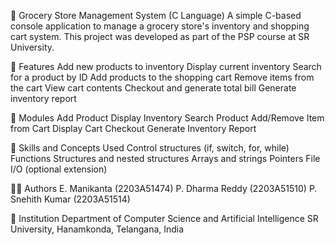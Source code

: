 🛒 Grocery Store Management System (C Language)
A simple C-based console application to manage a grocery store's inventory and shopping cart system. This project was developed as part of the PSP course at SR University.

📌 Features
Add new products to inventory
Display current inventory
Search for a product by ID
Add products to the shopping cart
Remove items from the cart
View cart contents
Checkout and generate total bill
Generate inventory report

📂 Modules
Add Product
Display Inventory
Search Product
Add/Remove Item from Cart
Display Cart
Checkout
Generate Inventory Report

🧠 Skills and Concepts Used
Control structures (if, switch, for, while)
Functions
Structures and nested structures
Arrays and strings
Pointers
File I/O (optional extension)

🧑‍💻 Authors
E. Manikanta (2203A51474)
P. Dharma Reddy (2203A51510)
P. Snehith Kumar (2203A51514)

🏫 Institution
Department of Computer Science and Artificial Intelligence
SR University, Hanamkonda, Telangana, India
